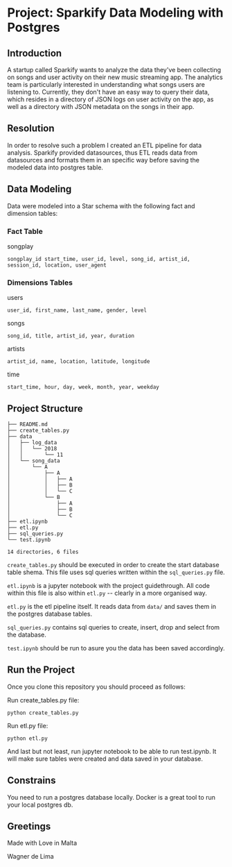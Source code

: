 # Project: Sparkify Data Modeling with Postgres

## Introduction
A startup called Sparkify wants to analyze the data they've been collecting on songs and user activity on their new music streaming app. The analytics team is particularly interested in understanding what songs users are listening to. Currently, they don't have an easy way to query their data, which resides in a directory of JSON logs on user activity on the app, as well as a directory with JSON metadata on the songs in their app.

## Resolution
In order to resolve such a problem I created an ETL pipeline for data analysis. Sparkify provided datasources, thus ETL reads data from datasources and formats them in an specific way before saving the modeled data into postgres table.

## Data Modeling
Data were modeled into a Star schema with the following fact and dimension tables:
### Fact Table
songplay

`songplay_id start_time, user_id, level, song_id, artist_id, session_id, location, user_agent`

### Dimensions Tables
users

`user_id, first_name, last_name, gender, level`

songs

`song_id, title, artist_id, year, duration`

artists

`artist_id, name, location, latitude, longitude`

time

`start_time, hour, day, week, month, year, weekday`

## Project Structure
```
├── README.md
├── create_tables.py
├── data
│   ├── log_data
│   │   └── 2018
│   │       └── 11
│   └── song_data
│       └── A
│           ├── A
│           │   ├── A
│           │   ├── B
│           │   └── C
│           └── B
│               ├── A
│               ├── B
│               └── C
├── etl.ipynb
├── etl.py
├── sql_queries.py
└── test.ipynb

14 directories, 6 files
```

`create_tables.py` should be executed in order to create the start database table shema. This file uses sql queries written within the `sql_queries.py` file.

`etl.ipynb` is a jupyter notebook with the project guidethrough. All code within this file is also within `etl.py` -- clearly in a more organised way.

`etl.py` is the etl pipeline itself. It reads data from `data/` and saves them in the postgres database tables.

`sql_queries.py` contains sql queries to create, insert, drop and select from the database.

`test.ipynb` should be run to asure you the data has been saved accordingly.

## Run the Project
Once you clone this repository you should proceed as follows:

Run create_tables.py file:

    python create_tables.py

Run etl.py file:

    python etl.py

And last but not least, run jupyter notebook to be able to run test.ipynb. It will make sure tables were created and data saved in your database.

## Constrains
You need to run a postgres database locally. Docker is a great tool to run your local postgres db.

## Greetings
Made with Love in Malta

Wagner de Lima